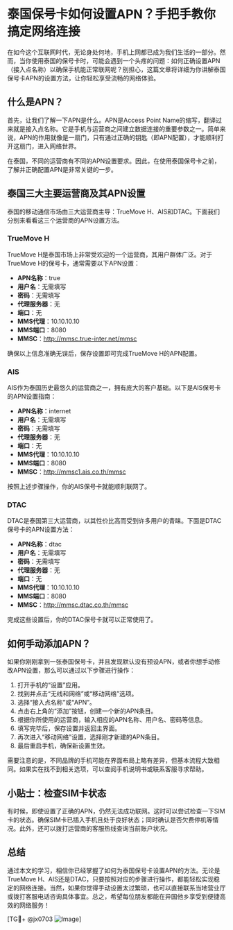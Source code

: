 # 泰国保号卡如何设置APN？手把手教你搞定网络连接

在如今这个互联网时代，无论身处何地，手机上网都已成为我们生活的一部分。然而，当你使用泰国的保号卡时，可能会遇到一个头疼的问题：如何正确设置APN（接入点名称）以确保手机能正常联网呢？别担心，这篇文章将详细为你讲解泰国保号卡APN的设置方法，让你轻松享受流畅的网络体验。

## 什么是APN？

首先，让我们了解一下APN是什么。APN是Access Point Name的缩写，翻译过来就是接入点名称。它是手机与运营商之间建立数据连接的重要参数之一。简单来说，APN的作用就像是一扇门，只有通过正确的钥匙（即APN配置），才能顺利打开这扇门，进入网络世界。

在泰国，不同的运营商有不同的APN设置要求。因此，在使用泰国保号卡之前，了解并正确配置APN是非常关键的一步。

## 泰国三大主要运营商及其APN设置

泰国的移动通信市场由三大运营商主导：TrueMove H、AIS和DTAC。下面我们分别来看看这三个运营商的APN设置方法。

### TrueMove H

TrueMove H是泰国市场上非常受欢迎的一个运营商，其用户群体广泛。对于TrueMove H的保号卡，通常需要以下APN设置：

- **APN名称**：true
- **用户名**：无需填写
- **密码**：无需填写
- **代理服务器**：无
- **端口**：无
- **MMS代理**：10.10.10.10
- **MMS端口**：8080
- **MMSC**：http://mmsc.true-inter.net/mmsc

确保以上信息准确无误后，保存设置即可完成TrueMove H的APN配置。

### AIS

AIS作为泰国历史最悠久的运营商之一，拥有庞大的客户基础。以下是AIS保号卡的APN设置指南：

- **APN名称**：internet
- **用户名**：无需填写
- **密码**：无需填写
- **代理服务器**：无
- **端口**：无
- **MMS代理**：10.10.10.10
- **MMS端口**：8080
- **MMSC**：http://mmsc1.ais.co.th/mmsc

按照上述步骤操作，你的AIS保号卡就能顺利联网了。

### DTAC

DTAC是泰国第三大运营商，以其性价比高而受到许多用户的青睐。下面是DTAC保号卡的APN设置方法：

- **APN名称**：dtac
- **用户名**：无需填写
- **密码**：无需填写
- **代理服务器**：无
- **端口**：无
- **MMS代理**：10.10.10.10
- **MMS端口**：8080
- **MMSC**：http://mmsc.dtac.co.th/mmsc

完成这些设置后，你的DTAC保号卡就可以正常使用了。

## 如何手动添加APN？

如果你刚刚拿到一张泰国保号卡，并且发现默认没有预设APN，或者你想手动修改APN设置，那么可以通过以下步骤进行操作：

1. 打开手机的“设置”应用。
2. 找到并点击“无线和网络”或“移动网络”选项。
3. 选择“接入点名称”或“APN”。
4. 点击右上角的“添加”按钮，创建一个新的APN条目。
5. 根据你所使用的运营商，输入相应的APN名称、用户名、密码等信息。
6. 填写完毕后，保存设置并返回主界面。
7. 再次进入“移动网络”设置，选择刚才新建的APN条目。
8. 最后重启手机，确保新设置生效。

需要注意的是，不同品牌的手机可能在界面布局上略有差异，但基本流程大致相同。如果实在找不到相关选项，可以查阅手机说明书或联系客服寻求帮助。

## 小贴士：检查SIM卡状态

有时候，即使设置了正确的APN，仍然无法成功联网。这时可以尝试检查一下SIM卡的状态。确保SIM卡已插入手机且处于良好状态；同时确认是否欠费停机等情况。此外，还可以拨打运营商的客服热线查询当前账户状况。

## 总结

通过本文的学习，相信你已经掌握了如何为泰国保号卡设置APN的方法。无论是TrueMove H、AIS还是DTAC，只要按照对应的步骤进行操作，都能轻松实现稳定的网络连接。当然，如果你觉得手动设置太过繁琐，也可以直接联系当地营业厅或拨打客服电话咨询具体事宜。总之，希望每位朋友都能在异国他乡享受到便捷高效的网络服务！

[TG💪+ @jx0703 ![Image](https://github.com/user-attachments/assets/dbca1d08-cadb-493c-b0ec-ad6f7a83f270)]